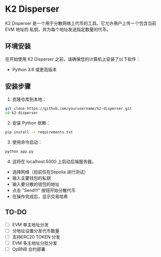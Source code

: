 # K2 Disperser

K2 Disperser 是一个用于分散网络上代币的工具。它允许用户上传一个包含当前 EVM 地址的 私钥，并为每个地址发送指定数量的代币。

## 环境安装

在开始使用 K2 Disperser 之前，请确保您的计算机上安装了以下软件：

- Python 3.6 或更高版本

## 安装步骤

1. 克隆仓库到本地：

```bash
git clone https://github.com/yourusername/k2-disperser.git
cd k2-disperser
```
2. 安装 Python 依赖：
```bash
pip install -r requirements.txt
```
3. 使用命令启动：
```bash
python app.py
```

4. 这将在 localhost:5000 上启动后端服务器。
- 选择网络（目前仅在Sepolia 进行测试）
- 输入主要钱包的私钥
- 输入要分散的钱包的地址
- 点击 "Send!!!" 按钮开始分散代币
- 在操作完成后，显示交易哈希

## TO-DO
- [ ] EVM 单主地址分发
- [ ] 分地址设置分发代币数量
- [ ] 支持ERC20 TOKEN 分发
- [ ] EVM 多主地址分批分发
- [ ] OpBNB 合约部署